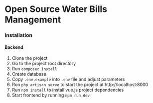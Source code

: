 # Open Source Water Bills Management 

### Installation

#### Backend
1. Clone the project
2. Go to the project root directory
3. Run `composer install`
4. Create database
5. Copy `.env.example` into `.env` file and adjust parameters
6. Run `php artisan serve` to start the project at http://localhost:8000
7. Run `npm install` to install vue.js project dependencies
8. Start frontend by running `npm run dev`